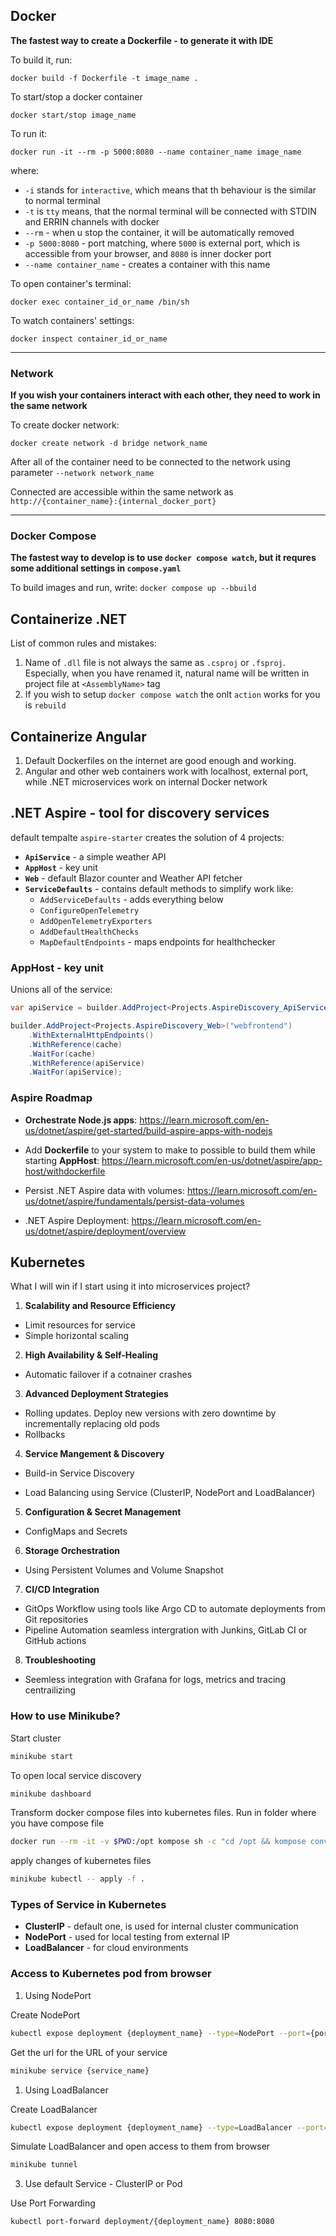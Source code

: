 ## Docker

**The fastest way to create a Dockerfile - to generate it with IDE**

To build it, run:

```
docker build -f Dockerfile -t image_name .
```

To start/stop a docker container

```
docker start/stop image_name
```

To run it:

```
docker run -it --rm -p 5000:8080 --name container_name image_name
```

where:

- `-i` stands for `interactive`, which means that th behaviour is the similar to normal terminal
- `-t` is `tty` means, that the normal terminal will be connected with STDIN and ERRIN channels with docker
- `--rm` - when u stop the container, it will be automatically removed
- `-p 5000:8080` - port matching, where `5000` is external port, which is accessible from your browser, and `8080` is inner docker port
- `--name container_name` - creates a container with this name

To open container's terminal:

```
docker exec container_id_or_name /bin/sh
```

To watch containers' settings:

```
docker inspect container_id_or_name
```

---

### Network

**If you wish your containers interact with each other, they need to work in the same network**

To create docker network:

```
docker create network -d bridge network_name
```

After all of the container need to be connected to the network using parameter `--network network_name`

Connected are accessible within the same network as `http://{container_name}:{internal_docker_port}`

---

### Docker Compose

**The fastest way to develop is to use `docker compose watch`, but it requres some additional settings in `compose.yaml`**

To build images and run, write:
`docker compose up --bbuild`

## Containerize .NET

List of common rules and mistakes:

1. Name of `.dll` file is not always the same as `.csproj` or `.fsproj`. Especially, when you have renamed it, natural name will be written in project file at `<AssemblyName>` tag
2. If you wish to setup `docker compose watch` the onlt `action` works for you is `rebuild`

## Containerize Angular

1. Default Dockerfiles on the internet are good enough and working.
2. Angular and other web containers work with localhost, external port, while .NET microservices work on internal Docker network

## .NET Aspire - tool for discovery services

default tempalte `aspire-starter` creates the solution of 4 projects:

- **`ApiService`** - a simple weather API
- **`AppHost`** - key unit
- **`Web`** - default Blazor counter and Weather API fetcher
- **`ServiceDefaults`** - contains default methods to simplify work like:
  - `AddServiceDefaults` - adds everything below
  - `ConfigureOpenTelemetry`
  - `AddOpenTelemetryExporters`
  - `AddDefaultHealthChecks`
  - `MapDefaultEndpoints` - maps endpoints for healthchecker

### AppHost - key unit

Unions all of the service:

```cs
var apiService = builder.AddProject<Projects.AspireDiscovery_ApiService>("apiservice");

builder.AddProject<Projects.AspireDiscovery_Web>("webfrontend")
    .WithExternalHttpEndpoints()
    .WithReference(cache)
    .WaitFor(cache)
    .WithReference(apiService)
    .WaitFor(apiService);
```

### Aspire Roadmap

- **Orchestrate Node.js apps**: https://learn.microsoft.com/en-us/dotnet/aspire/get-started/build-aspire-apps-with-nodejs

- Add **Dockerfile** to your system to make to possible to build them while starting **AppHost**: https://learn.microsoft.com/en-us/dotnet/aspire/app-host/withdockerfile

- Persist .NET Aspire data with volumes: https://learn.microsoft.com/en-us/dotnet/aspire/fundamentals/persist-data-volumes

- .NET Aspire Deployment: https://learn.microsoft.com/en-us/dotnet/aspire/deployment/overview

## Kubernetes

What I will win if I start using it into microservices project?

1. **Scalability and Resource Efficiency**

- Limit resources for service
- Simple horizontal scaling

2. **High Availability & Self-Healing**

- Automatic failover if a cotnainer crashes

3. **Advanced Deployment Strategies**

- Rolling updates. Deploy new versions with zero downtime by incrementally replacing old pods
- Rollbacks

4. **Service Mangement & Discovery**

- Build-in Service Discovery

- Load Balancing using Service (ClusterIP, NodePort and LoadBalancer)

5. **Configuration & Secret Management**

- ConfigMaps and Secrets

6.  **Storage Orchestration**

- Using Persistent Volumes and Volume Snapshot

7. **CI/CD Integration**

- GitOps Workflow using tools like Argo CD to automate deployments from Git repositories
- Pipeline Automation seamless intergration with Junkins, GitLab CI or GitHub actions

8. **Troubleshooting**

- Seemless integration with Grafana for logs, metrics and tracing centrailizing

### How to use Minikube?

Start cluster

```bash
minikube start
```

To open local service discovery

```bash
minikube dashboard
```

Transform docker compose files into kubernetes files.
Run in folder where you have compose file

```bash
docker run --rm -it -v $PWD:/opt kompose sh -c "cd /opt && kompose convert"
```

apply changes of kubernetes files

```bash
minikube kubectl -- apply -f .
```

### Types of Service in Kubernetes

- **ClusterIP** - default one, is used for internal cluster communication
- **NodePort** - used for local testing from external IP
- **LoadBalancer** - for cloud environments

### Access to Kubernetes pod from browser

1. Using NodePort

Create NodePort

```bash
kubectl expose deployment {deployment_name} --type=NodePort --port={port}
```

Get the url for the URL of your service

```bash
minikube service {service_name}
```

1. Using LoadBalancer

Create LoadBalancer

```bash
kubectl expose deployment {deployment_name} --type=LoadBalancer --port={port}
```

Simulate LoadBalancer and open access to them from browser

```bash
minikube tunnel
```

3. Use default Service - ClusterIP or Pod

Use Port Forwarding

```bash
kubectl port-forward deployment/{deployment_name} 8080:8080
```
